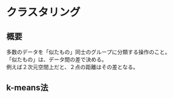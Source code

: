 # クラスタリング

## 概要

多数のデータを「似たもの」同士のグループに分類する操作のこと。  
「似たもの」は、データ間の差で決める。  
例えば２次元空間上だと、２点の距離はその差となる。

## k-means法
